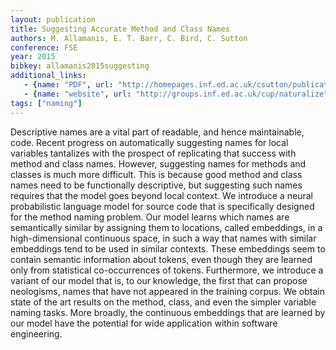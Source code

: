 ```yaml
---
layout: publication
title: Suggesting Accurate Method and Class Names
authors: M. Allamanis, E. T. Barr, C. Bird, C. Sutton
conference: FSE
year: 2015
bibkey: allamanis2015suggesting
additional_links:
   - {name: "PDF", url: "http://homepages.inf.ed.ac.uk/csutton/publications/accurate-method-and-class.pdf"}
   - {name: "website", url: "http://groups.inf.ed.ac.uk/cup/naturalize"}
tags: ["naming"]
---
```

Descriptive names are a vital part of readable, and hence maintainable, code. Recent progress on automatically suggesting names for local variables tantalizes with the prospect of replicating that success with method and class names.  However, suggesting names for methods and classes is much more difficult. This is because good method and class names need to be functionally descriptive, but suggesting such names requires that the model goes beyond local context. We introduce a neural probabilistic language model for source code that is specifically designed for the method naming problem. Our model learns which names are semantically similar by assigning them to locations, called embeddings, in a high-dimensional continuous space, in such a way that names with similar embeddings tend to be used in similar contexts. These embeddings seem to contain semantic information about tokens, even though they are learned only from statistical co-occurrences of tokens.  Furthermore, we introduce a variant of our model
that is, to our knowledge, the first that can propose neologisms, names that have not appeared in the training corpus. We obtain state of the art results on the method, class, and even the simpler variable naming tasks. More broadly, the continuous embeddings that are learned by our model have the potential for wide application within software engineering.

